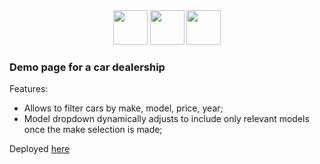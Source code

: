 <div align="center">
  <img width="55" src="https://user-images.githubusercontent.com/41551585/165620775-c34a3438-4617-4049-a56a-b4e8b91f9cba.svg"/>
  <img width="55" src="https://user-images.githubusercontent.com/41551585/165620814-7ab3b4b4-ae3a-4460-9845-a7fc8f13389b.svg"/>
  <img width="55" src="https://user-images.githubusercontent.com/41551585/165620779-fed95187-7c93-4618-b00b-30a0ea1cf410.svg"/>
</div>

### Demo page for a car dealership

Features:
- Allows to filter cars by make, model, price, year;
- Model dropdown dynamically adjusts to include only relevant models once the make selection is made;

Deployed [here](https://carshop-demo-page.herokuapp.com/)
